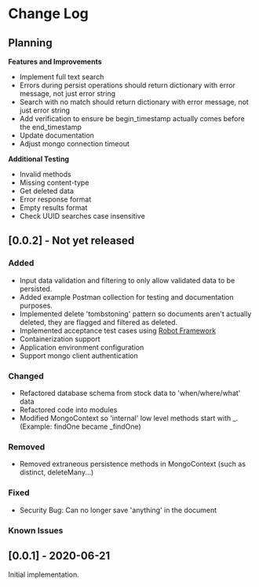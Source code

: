 # Change Log

## Planning

**Features and Improvements**

- Implement full text search
- Errors during persist operations should return dictionary with error message, not just error string
- Search with no match should return dictionary with error message, not just error string
- Add verification to ensure be begin_timestamp actually comes before the end_timestamp
- Update documentation
- Adjust mongo connection timeout

**Additional Testing**

- Invalid methods
- Missing content-type
- Get deleted data
- Error response format
- Empty results format
- Check UUID searches case insensitive


## [0.0.2] - Not yet released

### Added

- Input data validation and filtering to only allow validated data to be persisted.
- Added example Postman collection for testing and documentation purposes.
- Implemented delete 'tombstoning' pattern so documents aren't actually deleted, they are flagged and filtered as deleted.
- Implemented acceptance test cases using [Robot Framework](https://robotframework.org/)
- Containerization support
- Application environment configuration
- Support mongo client authentication

### Changed

- Refactored database schema from stock data to 'when/where/what' data
- Refactored code into modules
- Modified MongoContext so 'internal' low level methods start with _. (Example: findOne became _findOne)

### Removed

- Removed extraneous persistence methods in MongoContext (such as distinct, deleteMany...)

### Fixed

- Security Bug: Can no longer save 'anything' in the document

### Known Issues


## [0.0.1] - 2020-06-21
Initial implementation.
